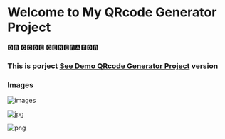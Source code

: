 # Welcome to My QRcode Generator Project

🆀🆁  🅲🅾🅳🅴  🅶🅴🅽🅴🆁🅰🆃🅾🆁

<h3> This is porject <a href="https://timely-torrone-de5824.netlify.app/">See Demo QRcode Generator Project</a> version </h3>

### Images
![images](https://github.com/beknurmaxalbayev/QRcode-Generator/blob/main/project%20jpg/1.png?raw=true)

![jpg](https://github.com/beknurmaxalbayev/QRcode-Generator/blob/main/project%20jpg/2.png?raw=true)

![png](https://github.com/beknurmaxalbayev/QRcode-Generator/blob/main/project%20jpg/3.png?raw=true)
